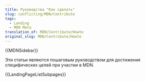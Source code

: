 ```yaml
---
title: Руководства "Как сделать"
slug: conflicting/MDN/Contribute
tags:
  - Landing
  - MDN Meta
translation_of: MDN/Contribute/Howto
original_slug: MDN/Contribute/Howto
---
```


{{MDNSidebar}}

Эти статьи являются пошаговым руководством для достижения специфических целей при участии в MDN.

{{LandingPageListSubpages}}
